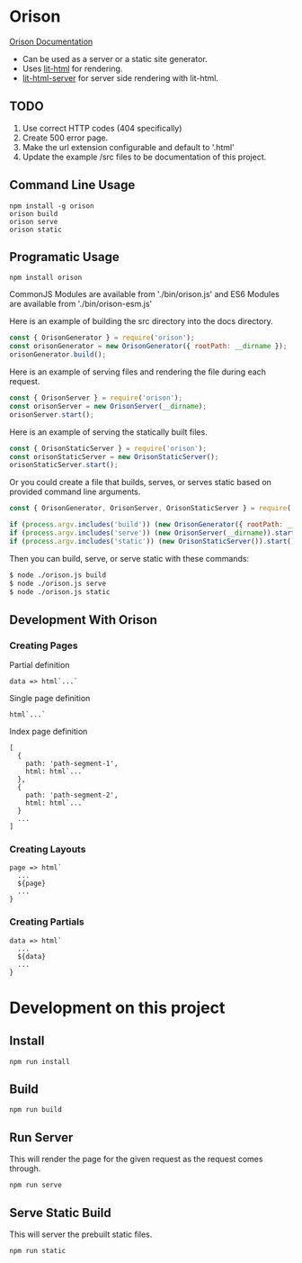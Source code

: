 # Orison

[Orison Documentation](https://orison.alexlockhart.me)

* Can be used as a server or a static site generator.
* Uses [lit-html](https://github.com/Polymer/lit-html) for rendering.
* [lit-html-server](https://github.com/popeindustries/lit-html-server) for server side rendering with lit-html.

## TODO

1. Use correct HTTP codes (404 specifically)
1. Create 500 error page.
1. Make the url extension configurable and default to '.html'
1. Update the example /src files to be documentation of this project.

## Command Line Usage

```
npm install -g orison
orison build
orison serve
orison static
```

## Programatic Usage

```
npm install orison
```

CommonJS Modules are available from './bin/orison.js' and ES6 Modules are available from './bin/orison-esm.js'

Here is an example of building the src directory into the docs directory.

```js
const { OrisonGenerator } = require('orison');
const orisonGenerator = new OrisonGenerator({ rootPath: __dirname });
orisonGenerator.build();
```

Here is an example of serving files and rendering the file during each request.
```js
const { OrisonServer } = require('orison');
const orisonServer = new OrisonServer(__dirname);
orisonServer.start();
```

Here is an example of serving the statically built files.

```js
const { OrisonStaticServer } = require('orison');
const orisonStaticServer = new OrisonStaticServer();
orisonStaticServer.start();
```

Or you could create a file that builds, serves, or serves static based on provided command line arguments.

```js
const { OrisonGenerator, OrisonServer, OrisonStaticServer } = require('orison');

if (process.argv.includes('build')) (new OrisonGenerator({ rootPath: __dirname })).build();
if (process.argv.includes('serve')) (new OrisonServer(__dirname)).start();
if (process.argv.includes('static')) (new OrisonStaticServer()).start();
```

Then you can build, serve, or serve static with these commands:

```bash
$ node ./orison.js build
$ node ./orison.js serve
$ node ./orison.js static
```

## Development With Orison

### Creating Pages

Partial definition
```
data => html`...`
```

Single page definition
```
html`...`
```

Index page definition
```
[
  {
    path: 'path-segment-1',
    html: html`...`
  },
  {
    path: 'path-segment-2',
    html: html`...`
  }
  ...
]
```

### Creating Layouts

```
page => html`
  ...
  ${page}
  ...
}
```

### Creating Partials

```
data => html`
  ...
  ${data}
  ...
}
```

# Development on this project

## Install

```
npm run install
```

## Build

```
npm run build
```

## Run Server

This will render the page for the given request as the request comes through.

```
npm run serve
```

## Serve Static Build

This will server the prebuilt static files.

```
npm run static
```
